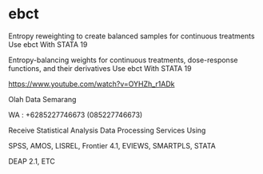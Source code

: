 # ebct
Entropy reweighting to create balanced samples for continuous treatments Use ebct With STATA 19

Entropy-balancing weights for continuous treatments, dose-response functions, and their derivatives Use ebct With STATA 19

https://www.youtube.com/watch?v=OYHZh_r1ADk

Olah Data Semarang

WA : +6285227746673 (085227746673)

Receive Statistical Analysis Data Processing Services Using

SPSS, AMOS, LISREL, Frontier 4.1, EVIEWS, SMARTPLS, STATA

DEAP 2.1, ETC
